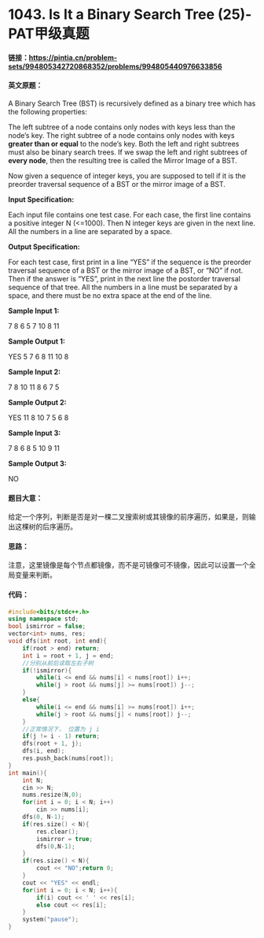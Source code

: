 # 1043. Is It a Binary Search Tree (25)-PAT甲级真题

#### 链接：https://pintia.cn/problem-sets/994805342720868352/problems/994805440976633856

#### 英文原题：

A Binary Search Tree (BST) is recursively defined as a binary tree which has the following properties:

The left subtree of a node contains only nodes with keys less than the node’s key.
The right subtree of a node contains only nodes with keys **greater than or equal** to the node’s key.
Both the left and right subtrees must also be binary search trees.
If we swap the left and right subtrees of **every node**, then the resulting tree is called the Mirror Image of a BST.

Now given a sequence of integer keys, you are supposed to tell if it is the preorder traversal sequence of a BST or the mirror image of a BST.

**Input Specification:**

Each input file contains one test case. For each case, the first line contains a positive integer N (<=1000). Then N integer keys are given in the next line. All the numbers in a line are separated by a space.

**Output Specification:**

For each test case, first print in a line “YES” if the sequence is the preorder traversal sequence of a BST or the mirror image of a BST, or “NO” if not. Then if the answer is “YES”, print in the next line the postorder traversal sequence of that tree. All the numbers in a line must be separated by a space, and there must be no extra space at the end of the line.

**Sample Input 1:**

7
8 6 5 7 10 8 11

**Sample Output 1:**

YES
5 7 6 8 11 10 8

**Sample Input 2:**

7
8 10 11 8 6 7 5

**Sample Output 2:**

YES
11 8 10 7 5 6 8

**Sample Input 3:**

7
8 6 8 5 10 9 11

**Sample Output 3:**

NO

#### 题目大意：

给定一个序列，判断是否是对一棵二叉搜索树或其镜像的前序遍历，如果是，则输出这棵树的后序遍历。

#### 思路：

注意，这里镜像是每个节点都镜像，而不是可镜像可不镜像，因此可以设置一个全局变量来判断。

#### 代码：

```cpp
#include<bits/stdc++.h>
using namespace std;
bool ismirror = false;
vector<int> nums, res;
void dfs(int root, int end){
    if(root > end) return;
    int i = root + 1, j = end;
    //分别从前后读取左右子树
    if(!ismirror){
        while(i <= end && nums[i] < nums[root]) i++;
        while(j > root && nums[j] >= nums[root]) j--;
    }
    else{
        while(i <= end && nums[i] >= nums[root]) i++;
        while(j > root && nums[j] < nums[root]) j--;
    }
    //正常情况下， 位置为 j i
    if(j != i - 1) return;
    dfs(root + 1, j);
    dfs(i, end);
    res.push_back(nums[root]);
}
int main(){
    int N;
    cin >> N;
    nums.resize(N,0);
    for(int i = 0; i < N; i++)
        cin >> nums[i];
    dfs(0, N-1);
    if(res.size() < N){
        res.clear();
        ismirror = true;
        dfs(0,N-1);
    }
    if(res.size() < N){
        cout << "NO";return 0;
    }
    cout << "YES" << endl;
    for(int i = 0; i < N; i++){
        if(i) cout << ' ' << res[i];
        else cout << res[i];
    }
    system("pause");
}
```



